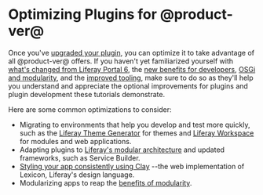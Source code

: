 # Optimizing Plugins for @product-ver@ [](id=optimizing-plugins-for-liferay-7)

Once you've
[upgraded your plugin](/develop/tutorials/-/knowledge_base/7-1/upgrading-plugins-to-liferay-7), 
you can optimize it to take advantage of all @product-ver@
offers. If you haven't yet familiarized yourself with
[what's changed from Liferay Portal 6](/develop/tutorials/-/knowledge_base/7-1/whats-changed-and-what-hasnt),
the
[new benefits for developers](/develop/tutorials/-/knowledge_base/7-1/benefits-of-liferay-7-for-liferay-6-developers),
[OSGi and modularity](/develop/tutorials/-/knowledge_base/7-1/osgi-and-modularity-for-liferay-6-developers),
and the
[improved tooling](/develop/tutorials/-/knowledge_base/7-1/improved-developer-tooling-liferay-workspace-maven-plugins-and-more),
make sure to do so as they'll help you understand and appreciate the optional
improvements for plugins and plugin development these tutorials demonstrate. 

Here are some common optimizations to consider:

-   Migrating to environments that help you develop and test
    more quickly, such as the
    [Liferay Theme Generator](/develop/tutorials/-/knowledge_base/7-1/migrating-a-6-2-theme-to-liferay-7)
    for themes and
    [Liferay Workspace](/develop/tutorials/-/knowledge_base/7-1/from-the-plugins-sdk-to-liferay-workspace)
    for modules and web applications. 
-   Adapting plugins to
    [Liferay's modular architecture](/develop/tutorials/-/knowledge_base/7-1/whats-changed-and-what-hasnt#embracing-a-modular-architecture)
    and updated frameworks, such as Service Builder.
-   [Styling your app consistently using Clay](/develop/tutorials/-/knowledge_base/7-1/applying-lexicon-styles-to-your-app)
    --the web implementation of Lexicon, Liferay's design language.
-   Modularizing apps to reap the
    [benefits of modularity](/develop/tutorials/-/knowledge_base/7-1/osgi-and-modularity-for-liferay-6-developers#modules-as-an-improvement-over-traditional-plugins). 


